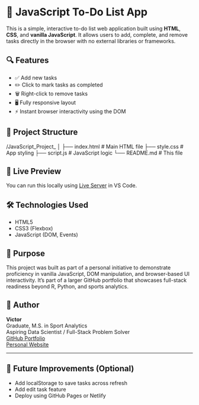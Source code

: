 # 📝 JavaScript To-Do List App

This is a simple, interactive to-do list web application built using **HTML**, **CSS**, and **vanilla JavaScript**. It allows users to add, complete, and remove tasks directly in the browser with no external libraries or frameworks.

## 🔍 Features

- ✅ Add new tasks
- ✏️ Click to mark tasks as completed
- 🗑️ Right-click to remove tasks
- 🖥️ Fully responsive layout
- ⚡ Instant browser interactivity using the DOM

## 📂 Project Structure

/JavaScript_Project_
│
├── index.html # Main HTML file
├── style.css # App styling
├── script.js # JavaScript logic
└── README.md # This file

## 🚀 Live Preview

You can run this locally using [Live Server](https://marketplace.visualstudio.com/items?itemName=ritwickdey.LiveServer) in VS Code.

## 🛠️ Technologies Used

- HTML5
- CSS3 (Flexbox)
- JavaScript (DOM, Events)

## 🎯 Purpose

This project was built as part of a personal initiative to demonstrate proficiency in vanilla JavaScript, DOM manipulation, and browser-based UI interactivity. It’s part of a larger GitHub portfolio that showcases full-stack readiness beyond R, Python, and sports analytics.

## 👤 Author

**Victor**  
Graduate, M.S. in Sport Analytics  
Aspiring Data Scientist / Full-Stack Problem Solver  
[GitHub Portfolio](https://github.com/YOUR_USERNAME)  
[Personal Website](https://YOUR_PORTFOLIO_SITE.com)

---

## 📌 Future Improvements (Optional)

- Add localStorage to save tasks across refresh
- Add edit task feature
- Deploy using GitHub Pages or Netlify
